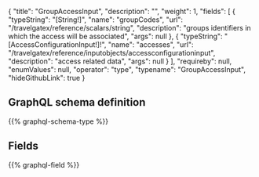 {
  "title": "GroupAccessInput",
  "description": "",
  "weight": 1,
  "fields": [
    {
      "typeString": "[String!]",
      "name": "groupCodes",
      "url": "/travelgatex/reference/scalars/string",
      "description": "groups identifiers in which the access will be associated",
      "args": null
    },
    {
      "typeString": "[AccessConfigurationInput!]!",
      "name": "accesses",
      "url": "/travelgatex/reference/inputobjects/accessconfigurationinput",
      "description": "access related data",
      "args": null
    }
  ],
  "requireby": null,
  "enumValues": null,
  "operator": "type",
  "typename": "GroupAccessInput",
  "hideGithubLink": true
}
## GraphQL schema definition

{{% graphql-schema-type %}}

## Fields

{{% graphql-field %}}
